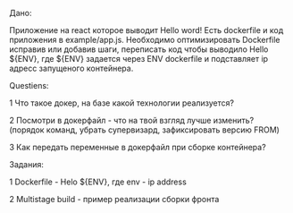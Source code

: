 Дано:

Приложение на react которое выводит Hello word! Есть dockerfile и код приложения в example/app.js. 
Необходимо оптимизировать Dockerfile исправив или добавив шаги, переписать код чтобы выводило Hello ${ENV}, где ${ENV} задается через ENV dockerfile и подставляет ip адресс запущеного контейнера.

Questiens:

1 Что такое докер, на базе какой технологии реализуется?

2 Посмотри в докерфайл - что на твой взгляд лучше изменить? (порядок команд, убрать супервизард, зафиксировать версию FROM)

3 Как передать переменные в докерфайл при сборке контейнера?

Задания:

1 Dockerfile - Helo ${ENV}, где env - ip address 

2 Multistage build - пример реализации сборки фронта

